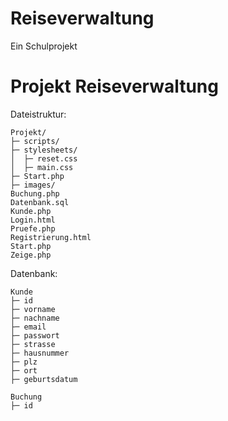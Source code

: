 # Reiseverwaltung
Ein Schulprojekt


# Projekt Reiseverwaltung

Dateistruktur:

```
Projekt/
├─ scripts/
├─ stylesheets/
│  ├─ reset.css
│  ├─ main.css
├─ Start.php
├─ images/
Buchung.php
Datenbank.sql
Kunde.php
Login.html
Pruefe.php
Registrierung.html
Start.php
Zeige.php
```

Datenbank:

```
Kunde
├─ id
├─ vorname
├─ nachname
├─ email
├─ passwort
├─ strasse
├─ hausnummer
├─ plz
├─ ort
├─ geburtsdatum

Buchung
├─ id
